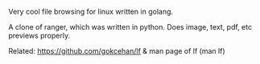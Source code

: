 Very cool file browsing for linux written in golang.

A clone of ranger, which was written in python. Does image, text, pdf, etc previews properly. 

Related: https://github.com/gokcehan/lf & man page of lf (man lf) 
